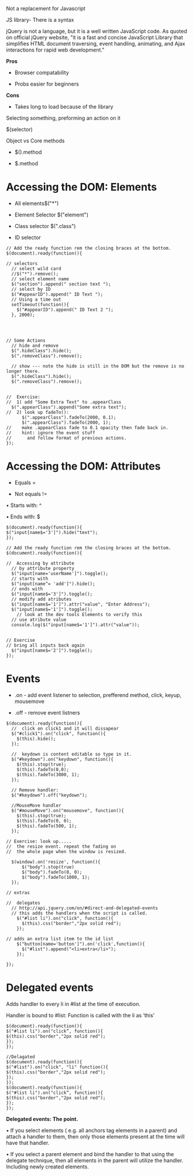 []()

Not a replacement for Javascript

JS library- There is a syntax

jQuery is not a language, but it is a well written JavaScript code. As quoted on official jQuery website, "it is a fast and concise JavaScript Library that simplifies HTML document traversing, event handling, animating, and Ajax interactions for rapid web development."

**Pros**

- Browser compatability

- Probs easier for beginners

**Cons**

- Takes long to load because of the library

Selecting something, preforming an action on it

$(selector)

Object vs Core methods

- $().method

- $.method

# Accessing the DOM: Elements

- All elements$("*")

- Element Selector $("element")

- Class selector $(".class")

- ID selector

```
// Add the ready function rem the closing braces at the bottom.
$(document).ready(function(){

// selectors
  // select wild card
  //$("*").remove();
  // select element name
  $("section").append(" section text ");
  // select by ID
  $("#appearID").append(" ID Text ");
  // Using a time out
  setTimeout(function(){
    $("#appearID").append(" ID Text 2 ");
  }, 2000);




// Some Actions
  // hide and remove
  $(".hideClass").hide();
  $(".removeClass").remove();

  // show --- note the hide is still in the DOM but the remove is no longer there.
  $(".hideClass").hide();
  $(".removeClass").remove();


//  Exercise:
//  1) add "Some Extra Text" to .appearClass
  $(".appearClass").append("Some extra text");
//  2) look up fadeTo():
      $(".appearClass").fadeTo(2000, 0.1);
      $(".appearClass").fadeTo(2000, 1);
//    make .appearClass fade to 0.1 opacity then fade back in.
//    hint: ignore the event stuff
//      and follow format of previous actions.
});
```
# Accessing the DOM: Attributes

- Equals =

- Not equals !=

• Starts with: ^

• Ends with: $


```
$(document).ready(function(){
$("input[name$='3']").hide("text");
});
```
```
// Add the ready function rem the closing braces at the bottom.
$(document).ready(function(){

//  Accessing by attribute
  // by attribute property
  $("input[name='userName']").toggle();
  // starts with
  $("input[name^= 'add']").hide();
  // ends with
  $("input[name$='3']").toggle();
  // modify add atributes
  $("input[name$='1']").attr("value", "Enter Address");
  $("input[name$='1']").toggle();
    // look at the dev tools Elements to verify this
  // use atribute value
  console.log($("input[name$='1']").attr("value"));


// Exercise
// bring all inputs back again
  $("input[name$='2']").toggle();
});
```
# Events

- .on - add event listener to selection, prefferend method, click, keyup, mousemove

- .off - remove event listners

```
$(document).ready(function(){
  //  click on click1 and it will dissapear
  $("#click1").on("click", function(){
    $(this).hide();
  });

  //  keydown is content editable so type in it.
  $("#keydown").on("keydown", function(){
    $(this).stop(true);
    $(this).fadeTo(0,0);
    $(this).fadeTo(3000, 1);
  });

  // Remove handler:
  $("#keydown").off("keydown");

  //MouseMove handler
  $("#mouseMove").on("mousemove", function(){
    $(this).stop(true);
    $(this).fadeTo(0, 0);
    $(this).fadeTo(500, 1);
  });

// Exercise: look up.....
//  the resize event. repeat the fading on
//  the whole page when the window is resized.

  $(window).on('resize', function(){
      $("body").stop(true)
      $("body").fadeTo(0, 0);
      $("body").fadeTo(1000, 1);
  });

// extras

//  delegates
  // http://api.jquery.com/on/#direct-and-delegated-events
  // this adds the handlers when the script is called.
    $("#list li").on("click", function(){
      $(this).css("border","2px solid red");
    });

// adds an extra list item to the id list
    $("button[name='button']").on('click',function(){
      $("#list").append("<li>extra</li>");
    });

});
```

# Delegated events

Adds handler to every li in #list at
the time of execution.

Handler is bound to #list:
Function is called with the li as
‘this’
```
$(document).ready(function(){
$("#list li").on("click“, function(){
$(this).css("border","2px solid red");
});
});
```

```
//Delagated
$(document).ready(function(){
$("#list").on("click", "li" function(){
$(this).css("border","2px solid red");
});
});
$(document).ready(function(){
$("#list li").on("click“, function(){
$(this).css("border","2px solid red");
});
});
```
**Delegated events: The point.**

• If you select elements ( e.g. all anchors tag elements in a parent) and
attach a handler to them, then only those elements present at the
time will have that handler.

• If you select a parent element and bind the handler to that using the
delegate technique, then all elements in the parent will utilize the
handler. Including newly created elements. 

